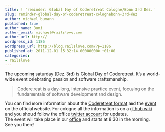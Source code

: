 ```yaml
---
title: ! 'reminder: Global Day of Coderetreat Cologne/Bonn 3rd Dez.'
slug: reminder-global-day-of-coderetreat-colognebonn-3rd-dez
author: michael_bumann
published: true
author_name: Bumi
author_email: michael@railslove.com
author_url: http://
wordpress_id: 1186
wordpress_url: http://blog.railslove.com/?p=1186
published_at: 2011-12-01 15:32:14.000000000 +01:00
categories:
- railslove
---
```

The upcoming saturday (Dez. 3rd) is Global Day of Coderetreat. It’s a world-wide event celebrating passion and software craftsmanship.
<blockquote>Coderetreat is a day-long, intensive practice event, focusing on the fundamentals of software development and design.</blockquote>
You can find more information about the <a href="http://coderetreat.com/">Coderetreat format</a> and the <a href="http://blog.coderetreat.com/global-day-of-coderetreat">event</a> on the official website. For cologne all the information is on a <a href="https://github.com/coreyhaines/coderetreat/wiki/Cologne">github wiki</a> and you should follow the office <a href="https://twitter.com/#!/CodeRetreatCGN">twitter account</a> for updates.
<div>The event will take place in our <a href="http://coworkingcologne.de/">office</a> and starts at 8:30 in the morning.</div>
<div>See you there!</div>
&nbsp;
